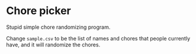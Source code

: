 # Chore picker

Stupid simple chore randomizing program.

Change `sample.csv` to be the list of names and chores that people currently have, and it will randomize the chores.